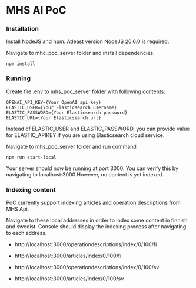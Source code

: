 # MHS AI PoC

### Installation

Install NodeJS and npm. Atleast version NodeJS 20.6.0 is required.

Navigate to mhc_poc_server folder and install dependencies.

```
npm install
```

### Running

Create file .env to mhs_poc_server folder with following contents:

```
OPENAI_API_KEY={Your OpenAI api key}
ELASTIC_USER={Your Elasticsearch username}
ELASTIC_PASSWORD={Your Elasticsearch password}
ELASTIC_URL={Your Elasticsearch url}
```

Instead of ELASTIC_USER and ELASTIC_PASSWORD, you can provide value for ELASTIC_APIKEY if you are using Elasticsearch cloud service.


Navigate to mhs_poc_server folder and run command
```
npm run start-local
```

Your server should now be running at port 3000. You can verify this by navigating to localhost:3000
However, no content is yet indexed.


### Indexing content


PoC currently support indexing articles and operation descriptions from MHS Api.

Navigate to these local addresses in order to index some content in finnish and swedist.
Console should display the indexing process after navigating to each address.

- http://localhost:3000/operationdescriptions/index/0/100/fi
- http://localhost:3000/articles/index/0/100/fi

- http://localhost:3000/operationdescriptions/index/0/100/sv
- http://localhost:3000/articles/index/0/100/sv